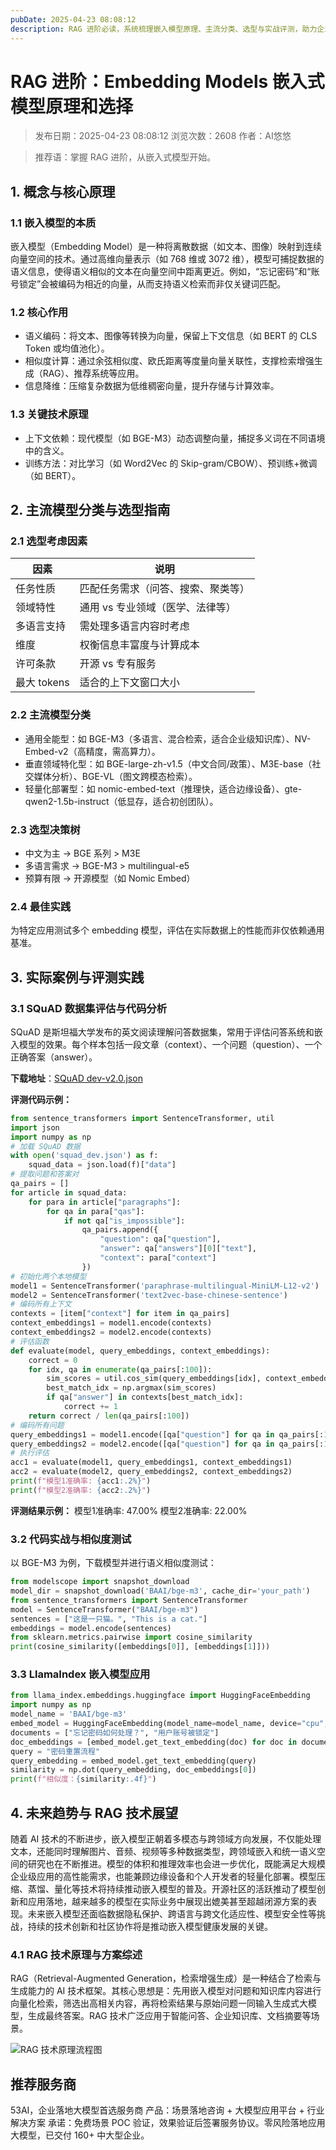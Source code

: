 ```yaml
---
pubDate: 2025-04-23 08:08:12
description: RAG 进阶必读，系统梳理嵌入模型原理、主流分类、选型与实战评测，助力企业和开发者高效落地大模型应用。
---
```


# RAG 进阶：Embedding Models 嵌入式模型原理和选择

> 发布日期：2025-04-23 08:08:12  浏览次数：2608  作者：AI悠悠

> 推荐语：掌握 RAG 进阶，从嵌入式模型开始。

## 1. 概念与核心原理
### 1.1 嵌入模型的本质
嵌入模型（Embedding Model）是一种将离散数据（如文本、图像）映射到连续向量空间的技术。通过高维向量表示（如 768 维或 3072 维），模型可捕捉数据的语义信息，使得语义相似的文本在向量空间中距离更近。例如，“忘记密码”和“账号锁定”会被编码为相近的向量，从而支持语义检索而非仅关键词匹配。

### 1.2 核心作用
- 语义编码：将文本、图像等转换为向量，保留上下文信息（如 BERT 的 CLS Token 或均值池化）。
- 相似度计算：通过余弦相似度、欧氏距离等度量向量关联性，支撑检索增强生成（RAG）、推荐系统等应用。
- 信息降维：压缩复杂数据为低维稠密向量，提升存储与计算效率。

### 1.3 关键技术原理
- 上下文依赖：现代模型（如 BGE-M3）动态调整向量，捕捉多义词在不同语境中的含义。
- 训练方法：对比学习（如 Word2Vec 的 Skip-gram/CBOW）、预训练+微调（如 BERT）。

## 2. 主流模型分类与选型指南
### 2.1 选型考虑因素
| 因素         | 说明                                 |
| ------------ | ------------------------------------ |
| 任务性质     | 匹配任务需求（问答、搜索、聚类等）   |
| 领域特性     | 通用 vs 专业领域（医学、法律等）     |
| 多语言支持   | 需处理多语言内容时考虑               |
| 维度         | 权衡信息丰富度与计算成本             |
| 许可条款     | 开源 vs 专有服务                     |
| 最大 tokens  | 适合的上下文窗口大小                 |

### 2.2 主流模型分类
- 通用全能型：如 BGE-M3（多语言、混合检索，适合企业级知识库）、NV-Embed-v2（高精度，需高算力）。
- 垂直领域特化型：如 BGE-large-zh-v1.5（中文合同/政策）、M3E-base（社交媒体分析）、BGE-VL（图文跨模态检索）。
- 轻量化部署型：如 nomic-embed-text（推理快，适合边缘设备）、gte-qwen2-1.5b-instruct（低显存，适合初创团队）。

### 2.3 选型决策树
- 中文为主 → BGE 系列 > M3E
- 多语言需求 → BGE-M3 > multilingual-e5
- 预算有限 → 开源模型（如 Nomic Embed）

### 2.4 最佳实践
为特定应用测试多个 embedding 模型，评估在实际数据上的性能而非仅依赖通用基准。

## 3. 实际案例与评测实践
### 3.1 SQuAD 数据集评估与代码分析
SQuAD 是斯坦福大学发布的英文阅读理解问答数据集，常用于评估问答系统和嵌入模型的效果。每个样本包括一段文章（context）、一个问题（question）、一个正确答案（answer）。

**下载地址**：[SQuAD dev-v2.0.json](https://rajpurkar.github.io/SQuAD-explorer/dataset/dev-v2.0.json)

**评测代码示例：**
```python
from sentence_transformers import SentenceTransformer, util
import json
import numpy as np
# 加载 SQuAD 数据
with open('squad_dev.json') as f:
    squad_data = json.load(f)["data"]
# 提取问题和答案对
qa_pairs = []
for article in squad_data:
    for para in article["paragraphs"]:
        for qa in para["qas"]:
            if not qa["is_impossible"]:
                qa_pairs.append({
                    "question": qa["question"],
                    "answer": qa["answers"][0]["text"],
                    "context": para["context"]
                })
# 初始化两个本地模型
model1 = SentenceTransformer('paraphrase-multilingual-MiniLM-L12-v2')
model2 = SentenceTransformer('text2vec-base-chinese-sentence')
# 编码所有上下文
contexts = [item["context"] for item in qa_pairs]
context_embeddings1 = model1.encode(contexts)
context_embeddings2 = model2.encode(contexts)
# 评估函数
def evaluate(model, query_embeddings, context_embeddings):
    correct = 0
    for idx, qa in enumerate(qa_pairs[:100]):
        sim_scores = util.cos_sim(query_embeddings[idx], context_embeddings)
        best_match_idx = np.argmax(sim_scores)
        if qa["answer"] in contexts[best_match_idx]:
            correct += 1
    return correct / len(qa_pairs[:100])
# 编码所有问题
query_embeddings1 = model1.encode([qa["question"] for qa in qa_pairs[:100]])
query_embeddings2 = model2.encode([qa["question"] for qa in qa_pairs[:100]])
# 执行评估
acc1 = evaluate(model1, query_embeddings1, context_embeddings1)
acc2 = evaluate(model2, query_embeddings2, context_embeddings2)
print(f"模型1准确率: {acc1:.2%}")
print(f"模型2准确率: {acc2:.2%}")
```
**评测结果示例：**
模型1准确率: 47.00%  模型2准确率: 22.00%

### 3.2 代码实战与相似度测试
以 BGE-M3 为例，下载模型并进行语义相似度测试：
```python
from modelscope import snapshot_download
model_dir = snapshot_download('BAAI/bge-m3', cache_dir='your_path')
from sentence_transformers import SentenceTransformer
model = SentenceTransformer("BAAI/bge-m3")
sentences = ["这是一只猫。", "This is a cat."]
embeddings = model.encode(sentences)
from sklearn.metrics.pairwise import cosine_similarity
print(cosine_similarity([embeddings[0]], [embeddings[1]]))
```

### 3.3 LlamaIndex 嵌入模型应用
```python
from llama_index.embeddings.huggingface import HuggingFaceEmbedding
import numpy as np
model_name = 'BAAI/bge-m3'
embed_model = HuggingFaceEmbedding(model_name=model_name, device="cpu", normalize=True)
documents = ["忘记密码如何处理？", "用户账号被锁定"]
doc_embeddings = [embed_model.get_text_embedding(doc) for doc in documents]
query = "密码重置流程"
query_embedding = embed_model.get_text_embedding(query)
similarity = np.dot(query_embedding, doc_embeddings[0])
print(f"相似度：{similarity:.4f}")
```

## 4. 未来趋势与 RAG 技术展望
随着 AI 技术的不断进步，嵌入模型正朝着多模态与跨领域方向发展，不仅能处理文本，还能同时理解图片、音频、视频等多种数据类型，跨领域嵌入和统一语义空间的研究也在不断推进。模型的体积和推理效率也会进一步优化，既能满足大规模企业级应用的高性能需求，也能兼顾边缘设备和个人开发者的轻量化部署。模型压缩、蒸馏、量化等技术将持续推动嵌入模型的普及。开源社区的活跃推动了模型创新和应用落地，越来越多的模型在实际业务中展现出媲美甚至超越闭源方案的表现。未来嵌入模型还面临数据隐私保护、跨语言与跨文化适应性、模型安全性等挑战，持续的技术创新和社区协作将是推动嵌入模型健康发展的关键。

### 4.1 RAG 技术原理与方案综述
RAG（Retrieval-Augmented Generation，检索增强生成）是一种结合了检索与生成能力的 AI 技术框架。其核心思想是：先用嵌入模型对问题和知识库内容进行向量化检索，筛选出高相关内容，再将检索结果与原始问题一同输入生成式大模型，生成最终答案。RAG 技术广泛应用于智能问答、企业知识库、文档摘要等场景。

![RAG 技术原理流程图](https://via.placeholder.com/600x250?text=RAG+Pipeline)

## 推荐服务商
53AI，企业落地大模型首选服务商
产品：场景落地咨询 + 大模型应用平台 + 行业解决方案
承诺：免费场景 POC 验证，效果验证后签署服务协议。零风险落地应用大模型，已交付 160+ 中大型企业。
